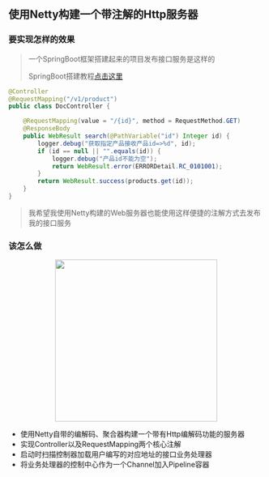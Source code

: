 ## 使用Netty构建一个带注解的Http服务器

### 要实现怎样的效果

> 一个SpringBoot框架搭建起来的项目发布接口服务是这样的
>
> SpringBoot搭建教程[点击这里](https://www.jianshu.com/p/95946d6b0c7d)

```java
@Controller
@RequestMapping("/v1/product")
public class DocController {

    @RequestMapping(value = "/{id}", method = RequestMethod.GET)
    @ResponseBody
    public WebResult search(@PathVariable("id") Integer id) {
        logger.debug("获取指定产品接收产品id=>%d", id);
        if (id == null || "".equals(id)) {
            logger.debug("产品id不能为空");
            return WebResult.error(ERRORDetail.RC_0101001);
        }
        return WebResult.success(products.get(id));
    }
}
```

> 我希望我使用Netty构建的Web服务器也能使用这样便捷的注解方式去发布我的接口服务

### 该怎么做

<p align="center">
  <img width="320" src="https://github.com/calebman/cetty/blob/master/images/flow.png">
</p>

* 使用Netty自带的编解码、聚合器构建一个带有Http编解码功能的服务器
* 实现Controller以及RequestMapping两个核心注解
* 启动时扫描控制器加载用户编写的对应地址的接口业务处理器
* 将业务处理器的控制中心作为一个Channel加入Pipeline容器

